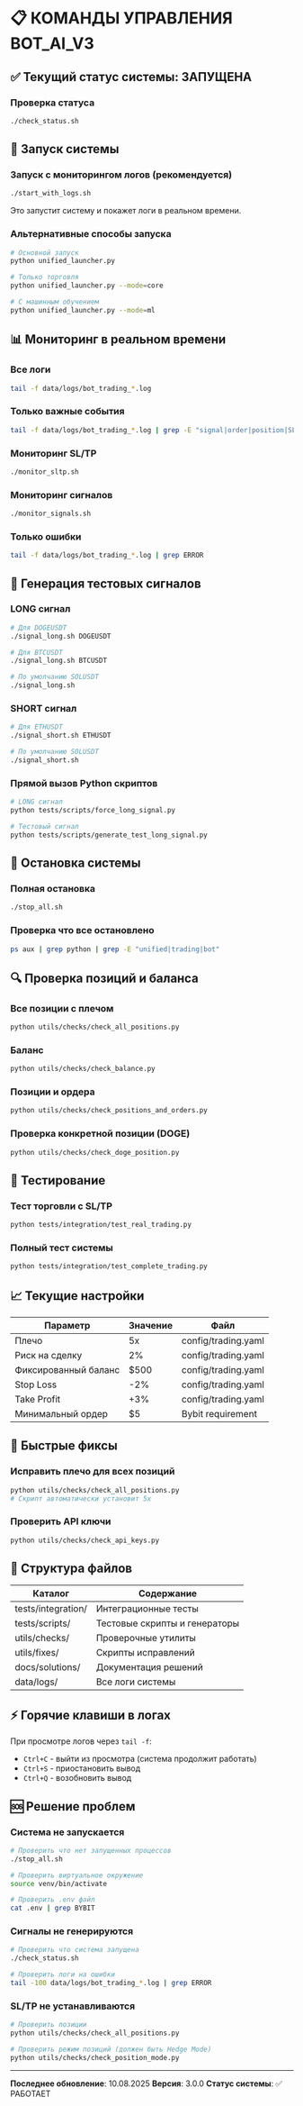 # 📋 КОМАНДЫ УПРАВЛЕНИЯ BOT_AI_V3

## ✅ Текущий статус системы: ЗАПУЩЕНА

### Проверка статуса

```bash
./check_status.sh
```

## 🚀 Запуск системы

### Запуск с мониторингом логов (рекомендуется)

```bash
./start_with_logs.sh
```

Это запустит систему и покажет логи в реальном времени.

### Альтернативные способы запуска

```bash
# Основной запуск
python unified_launcher.py

# Только торговля
python unified_launcher.py --mode=core

# С машинным обучением
python unified_launcher.py --mode=ml
```

## 📊 Мониторинг в реальном времени

### Все логи

```bash
tail -f data/logs/bot_trading_*.log
```

### Только важные события

```bash
tail -f data/logs/bot_trading_*.log | grep -E "signal|order|position|SL|TP|leverage"
```

### Мониторинг SL/TP

```bash
./monitor_sltp.sh
```

### Мониторинг сигналов

```bash
./monitor_signals.sh
```

### Только ошибки

```bash
tail -f data/logs/bot_trading_*.log | grep ERROR
```

## 📡 Генерация тестовых сигналов

### LONG сигнал

```bash
# Для DOGEUSDT
./signal_long.sh DOGEUSDT

# Для BTCUSDT
./signal_long.sh BTCUSDT

# По умолчанию SOLUSDT
./signal_long.sh
```

### SHORT сигнал

```bash
# Для ETHUSDT
./signal_short.sh ETHUSDT

# По умолчанию SOLUSDT
./signal_short.sh
```

### Прямой вызов Python скриптов

```bash
# LONG сигнал
python tests/scripts/force_long_signal.py

# Тестовый сигнал
python tests/scripts/generate_test_long_signal.py
```

## 🛑 Остановка системы

### Полная остановка

```bash
./stop_all.sh
```

### Проверка что все остановлено

```bash
ps aux | grep python | grep -E "unified|trading|bot"
```

## 🔍 Проверка позиций и баланса

### Все позиции с плечом

```bash
python utils/checks/check_all_positions.py
```

### Баланс

```bash
python utils/checks/check_balance.py
```

### Позиции и ордера

```bash
python utils/checks/check_positions_and_orders.py
```

### Проверка конкретной позиции (DOGE)

```bash
python utils/checks/check_doge_position.py
```

## 🧪 Тестирование

### Тест торговли с SL/TP

```bash
python tests/integration/test_real_trading.py
```

### Полный тест системы

```bash
python tests/integration/test_complete_trading.py
```

## 📈 Текущие настройки

| Параметр | Значение | Файл |
|----------|----------|------|
| Плечо | 5x | config/trading.yaml |
| Риск на сделку | 2% | config/trading.yaml |
| Фиксированный баланс | $500 | config/trading.yaml |
| Stop Loss | -2% | config/trading.yaml |
| Take Profit | +3% | config/trading.yaml |
| Минимальный ордер | $5 | Bybit requirement |

## 🔧 Быстрые фиксы

### Исправить плечо для всех позиций

```bash
python utils/checks/check_all_positions.py
# Скрипт автоматически установит 5x
```

### Проверить API ключи

```bash
python utils/checks/check_api_keys.py
```

## 📁 Структура файлов

| Каталог | Содержание |
|---------|------------|
| tests/integration/ | Интеграционные тесты |
| tests/scripts/ | Тестовые скрипты и генераторы |
| utils/checks/ | Проверочные утилиты |
| utils/fixes/ | Скрипты исправлений |
| docs/solutions/ | Документация решений |
| data/logs/ | Все логи системы |

## ⚡ Горячие клавиши в логах

При просмотре логов через `tail -f`:

- `Ctrl+C` - выйти из просмотра (система продолжит работать)
- `Ctrl+S` - приостановить вывод
- `Ctrl+Q` - возобновить вывод

## 🆘 Решение проблем

### Система не запускается

```bash
# Проверить что нет запущенных процессов
./stop_all.sh

# Проверить виртуальное окружение
source venv/bin/activate

# Проверить .env файл
cat .env | grep BYBIT
```

### Сигналы не генерируются

```bash
# Проверить что система запущена
./check_status.sh

# Проверить логи на ошибки
tail -100 data/logs/bot_trading_*.log | grep ERROR
```

### SL/TP не устанавливаются

```bash
# Проверить позиции
python utils/checks/check_all_positions.py

# Проверить режим позиций (должен быть Hedge Mode)
python utils/checks/check_position_mode.py
```

---

**Последнее обновление**: 10.08.2025
**Версия**: 3.0.0
**Статус системы**: ✅ РАБОТАЕТ
